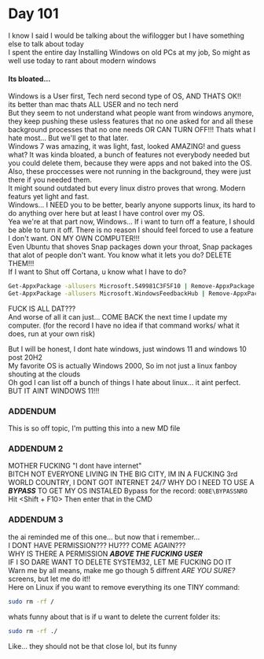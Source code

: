 # Day 101

I know I said I would be talking about the wifilogger but I have something else to talk about today <br>
I spent the entire day Installing Windows on old PCs at my job, So might as well use today to rant about modern windows

<h4>Its bloated...</h4>

Windows is a User first, Tech nerd second type of OS, AND THATS OK!! <br>
its better than mac thats ALL USER and no tech nerd <br>
But they seem to not understand what people want from windows anymore, they keep pushing these usless features that no one asked for and all these background processes that no one needs OR CAN TURN OFF!!! 
Thats what I hate most... But we'll get to that later. <br>
Windows 7 was amazing, it was light, fast, looked AMAZING! and guess what? It was kinda bloated, a bunch of features not everybody needed but you could delete them, because they were apps and not baked into the OS. Also, these proccesses were not running in the background, they were just there if you needed them. <br>
It might sound outdated but every linux distro proves that wrong. Modern featurs yet light and fast. <br>
Windows... I NEED you to be better, bearly anyone supports linux, its hard to do anything over here but at least I have control over my OS. <br>
Yea we're at that part now, Windows... If i want to turn off a feature, I should be able to turn it off. There is no reason I should feel forced to use a feature I don't want. ON MY OWN COMPUTER!!! <br>
Even Ubuntu that shoves Snap packages down your throat, Snap packages that alot of people don't want. You know what it lets you do? DELETE THEM!!! <br>
If I want to Shut off Cortana, u know what I have to do? <br>
```bash
Get-AppxPackage -allusers Microsoft.549981C3F5F10 | Remove-AppxPackage
Get-AppxPackage -allusers Microsoft.WindowsFeedbackHub | Remove-AppxPackage
```
FUCK IS ALL DAT??? <br>
And worse of all it can just... COME BACK the next time I update my computer. (for the record I have no idea if that command works/ what it does, run at your own risk) <br>

But I will be honest, I dont hate windows, just windows 11 and windows 10 post 20H2 <br>
My favorite OS is actually Windows 2000, So im not just a linux fanboy shouting at the clouds <br>
Oh god I can list off a bunch of things I hate about linux... it aint perfect. <br>
BUT IT AINT WINDOWS 11!!! <br>

### ADDENDUM
This is so off topic, I'm putting this into a new MD file

### ADDENDUM 2
MOTHER FUCKING "I dont have internet" <br>
BITCH NOT EVERYONE LIVING IN THE BIG CITY, IM IN A FUCKING 3rd WORLD COUNTRY, I DONT GOT INTERNET 24/7 WHY DO I NEED TO USE A ***BYPASS*** TO GET MY OS INSTALED
Bypass for the record: `OOBE\BYPASSNRO` Hit <Shift + F10> Then enter that in the CMD <br>

### ADDENDUM 3
the ai reminded me of this one... but now that i remember... <br>
I DONT HAVE PERMISSION??? HU??? COME AGAIN??? <br>
WHY IS THERE A PERMISSION ***ABOVE THE FUCKING USER*** <br>
IF I SO DARE WANT TO DELETE SYSTEM32,  LET ME FUCKING DO IT <br>
Warn me by all means, make me go though 5 diffrent *ARE YOU SURE?* screens, but let me do it!! <br>
Here on Linux if you want to remove everything its one TINY command:
```bash
sudo rm -rf /
```
whats funny about that is if u want to delete the current folder its:
```bash
sudo rm -rf ./
```
Like... they should not be that close lol, but its funny